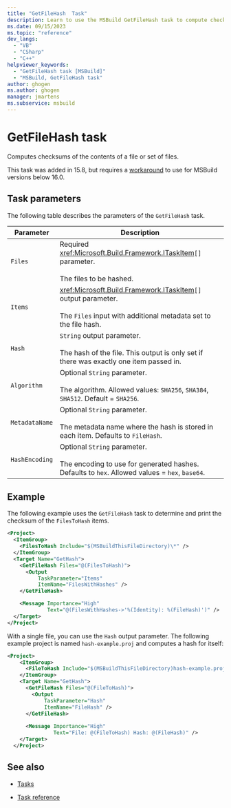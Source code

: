 ```yaml
---
title: "GetFileHash  Task"
description: Learn to use the MSBuild GetFileHash task to compute checksums of the contents of a file or set of files.
ms.date: 09/15/2023
ms.topic: "reference"
dev_langs:
  - "VB"
  - "CSharp"
  - "C++"
helpviewer_keywords:
  - "GetFileHash task [MSBuild]"
  - "MSBuild, GetFileHash task"
author: ghogen
ms.author: ghogen
manager: jmartens
ms.subservice: msbuild
---
```

# GetFileHash task

Computes checksums of the contents of a file or set of files.

This task was added in 15.8, but requires a [workaround](https://github.com/Microsoft/msbuild/pull/3999#issuecomment-458193272) to use for MSBuild versions below 16.0.

## Task parameters

 The following table describes the parameters of the `GetFileHash` task.

|Parameter|Description|
|---------------|-----------------|
|`Files`|Required <xref:Microsoft.Build.Framework.ITaskItem>`[]` parameter.<br /><br />The files to be hashed.|
|`Items`|<xref:Microsoft.Build.Framework.ITaskItem>`[]` output parameter.<br /><br />The `Files` input with additional metadata set to the file hash.|
|`Hash`|`String` output parameter.<br /><br />The hash of the file. This output is only set if there was exactly one item passed in.|
|`Algorithm`|Optional `String` parameter.<br /><br />The algorithm. Allowed values: `SHA256`, `SHA384`, `SHA512`. Default = `SHA256`.|
|`MetadataName`|Optional `String` parameter.<br /><br />The metadata name where the hash is stored in each item. Defaults to `FileHash`.|
|`HashEncoding`|Optional `String` parameter.<br /><br />The encoding to use for generated hashes. Defaults to `hex`. Allowed values = `hex`, `base64`.|

## Example

The following example uses the `GetFileHash` task to determine and print the checksum of the `FilesToHash` items.

```xml
<Project>
  <ItemGroup>
    <FilesToHash Include="$(MSBuildThisFileDirectory)\*" />
  </ItemGroup>
  <Target Name="GetHash">
    <GetFileHash Files="@(FilesToHash)">
      <Output
          TaskParameter="Items"
          ItemName="FilesWithHashes" />
    </GetFileHash>

    <Message Importance="High"
             Text="@(FilesWithHashes->'%(Identity): %(FileHash)')" />
  </Target>
</Project>
```

With a single file, you can use the `Hash` output parameter. The following example project is named `hash-example.proj` and computes a hash for itself:

```xml
<Project>
    <ItemGroup>
      <FileToHash Include="$(MSBuildThisFileDirectory)hash-example.proj" />
    </ItemGroup>
    <Target Name="GetHash">
      <GetFileHash Files="@(FileToHash)">
        <Output
            TaskParameter="Hash"
            ItemName="FileHash" />
      </GetFileHash>
  
      <Message Importance="High"
               Text="File: @(FileToHash) Hash: @(FileHash)" />
    </Target>
  </Project>
```

## See also

- [Tasks](../msbuild/msbuild-tasks.md)

- [Task reference](../msbuild/msbuild-task-reference.md)